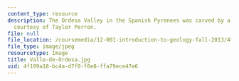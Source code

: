 ```yaml
---
content_type: resource
description: The Ordesa Valley in the Spanish Pyrenees was carved by a glacier. Photograph
  courtesy of Taylor Perron.
file: null
file_location: /coursemedia/12-001-introduction-to-geology-fall-2013/4f199a18bc4ad7f0f6e8ffa79ece47e6_Valle-de-Ordesa.jpg
file_type: image/jpeg
resourcetype: Image
title: Valle-de-Ordesa.jpg
uid: 4f199a18-bc4a-d7f0-f6e8-ffa79ece47e6
---
```

